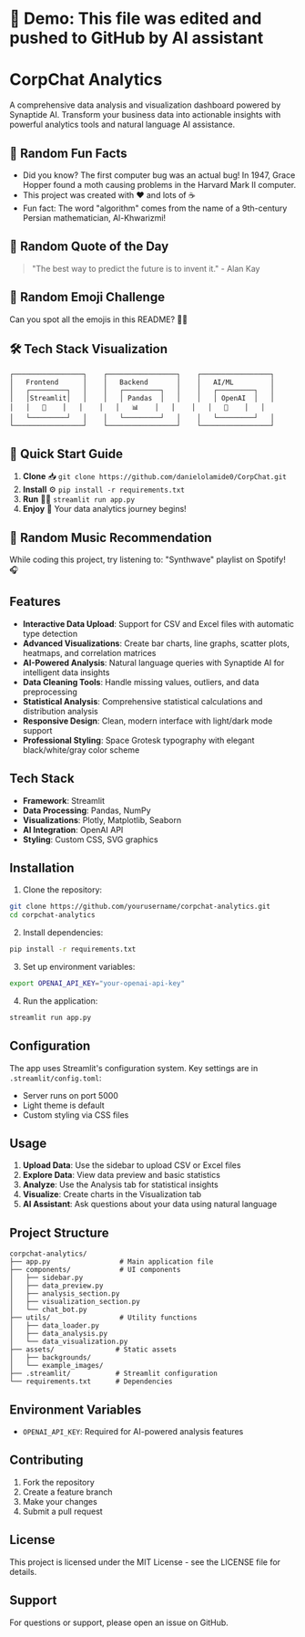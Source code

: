 # 🚀 Demo: This file was edited and pushed to GitHub by AI assistant

# CorpChat Analytics

A comprehensive data analysis and visualization dashboard powered by Synaptide AI. Transform your business data into actionable insights with powerful analytics tools and natural language AI assistance.

## 🎉 Random Fun Facts
- Did you know? The first computer bug was an actual bug! In 1947, Grace Hopper found a moth causing problems in the Harvard Mark II computer.
- This project was created with ❤️ and lots of ☕
- Fun fact: The word "algorithm" comes from the name of a 9th-century Persian mathematician, Al-Khwarizmi!

## 🌟 Random Quote of the Day
> "The best way to predict the future is to invent it." - Alan Kay

## 🎯 Random Emoji Challenge
Can you spot all the emojis in this README? 🕵️‍♂️

## 🛠️ Tech Stack Visualization
```
┌─────────────────┐    ┌─────────────────┐    ┌─────────────────┐
│   Frontend      │    │   Backend       │    │   AI/ML         │
│   ┌─────────┐   │    │   ┌─────────┐   │    │   ┌─────────┐   │
│   │Streamlit│   │    │   │ Pandas  │   │    │   │ OpenAI  │   │
│   │   🎨    │   │    │   │   📊    │   │    │   │   🤖    │   │
│   └─────────┘   │    │   └─────────┘   │    │   └─────────┘   │
└─────────────────┘    └─────────────────┘    └─────────────────┘
```

## 🚀 Quick Start Guide
1. **Clone** 📥 `git clone https://github.com/danielolamide0/CorpChat.git`
2. **Install** ⚙️ `pip install -r requirements.txt`
3. **Run** 🏃‍♂️ `streamlit run app.py`
4. **Enjoy** 🎉 Your data analytics journey begins!

## 🎵 Random Music Recommendation
While coding this project, try listening to: "Synthwave" playlist on Spotify! 🎧

## Features

- **Interactive Data Upload**: Support for CSV and Excel files with automatic type detection
- **Advanced Visualizations**: Create bar charts, line graphs, scatter plots, heatmaps, and correlation matrices
- **AI-Powered Analysis**: Natural language queries with Synaptide AI for intelligent data insights
- **Data Cleaning Tools**: Handle missing values, outliers, and data preprocessing
- **Statistical Analysis**: Comprehensive statistical calculations and distribution analysis
- **Responsive Design**: Clean, modern interface with light/dark mode support
- **Professional Styling**: Space Grotesk typography with elegant black/white/gray color scheme

## Tech Stack

- **Framework**: Streamlit
- **Data Processing**: Pandas, NumPy
- **Visualizations**: Plotly, Matplotlib, Seaborn
- **AI Integration**: OpenAI API
- **Styling**: Custom CSS, SVG graphics

## Installation

1. Clone the repository:
```bash
git clone https://github.com/yourusername/corpchat-analytics.git
cd corpchat-analytics
```

2. Install dependencies:
```bash
pip install -r requirements.txt
```

3. Set up environment variables:
```bash
export OPENAI_API_KEY="your-openai-api-key"
```

4. Run the application:
```bash
streamlit run app.py
```

## Configuration

The app uses Streamlit's configuration system. Key settings are in `.streamlit/config.toml`:

- Server runs on port 5000
- Light theme is default
- Custom styling via CSS files

## Usage

1. **Upload Data**: Use the sidebar to upload CSV or Excel files
2. **Explore Data**: View data preview and basic statistics
3. **Analyze**: Use the Analysis tab for statistical insights
4. **Visualize**: Create charts in the Visualization tab
5. **AI Assistant**: Ask questions about your data using natural language

## Project Structure

```
corpchat-analytics/
├── app.py                 # Main application file
├── components/            # UI components
│   ├── sidebar.py
│   ├── data_preview.py
│   ├── analysis_section.py
│   ├── visualization_section.py
│   └── chat_bot.py
├── utils/                 # Utility functions
│   ├── data_loader.py
│   ├── data_analysis.py
│   └── data_visualization.py
├── assets/               # Static assets
│   ├── backgrounds/
│   └── example_images/
├── .streamlit/           # Streamlit configuration
└── requirements.txt      # Dependencies
```

## Environment Variables

- `OPENAI_API_KEY`: Required for AI-powered analysis features

## Contributing

1. Fork the repository
2. Create a feature branch
3. Make your changes
4. Submit a pull request

## License

This project is licensed under the MIT License - see the LICENSE file for details.

## Support

For questions or support, please open an issue on GitHub.